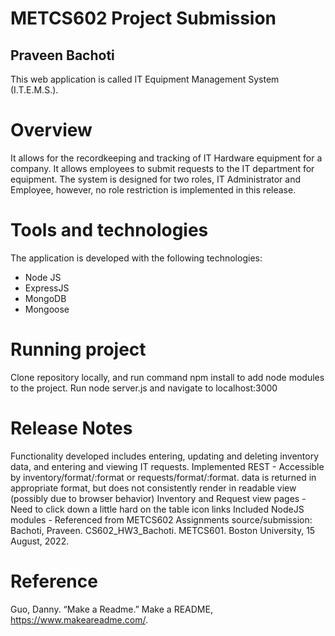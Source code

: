 # METCS602 Project Submission
## Praveen Bachoti

This web application is called IT Equipment Management System (I.T.E.M.S.). 

# Overview
It allows for the recordkeeping and tracking of IT Hardware equipment for a company.
It allows employees to submit requests to the IT department for equipment.
The system is designed for two roles, IT Administrator and Employee, however, no role restriction is implemented in this release.

# Tools and technologies
The application is developed with the following technologies:
- Node JS
- ExpressJS
- MongoDB
- Mongoose

# Running project
Clone repository locally, and run command npm install to add node modules to the project.
Run node server.js and navigate to localhost:3000

# Release Notes
Functionality developed includes entering, updating and deleting inventory data, and entering and viewing IT requests.
Implemented REST - Accessible by inventory/format/:format or requests/format/:format. data is returned in appropriate format, but does not consistently render in readable view (possibly due to browser behavior)
Inventory and Request view pages - Need to click down a little hard on the table icon links
Included NodeJS modules - Referenced from METCS602 Assignments source/submission: Bachoti, Praveen. CS602_HW3_Bachoti. METCS601. Boston University, 15 August, 2022.

# Reference
Guo, Danny. “Make a Readme.” Make a README, https://www.makeareadme.com/. 
